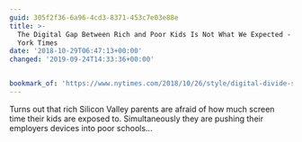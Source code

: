 ```yaml
---
guid: 305f2f36-6a96-4cd3-8371-453c7e03e88e
title: >-
  The Digital Gap Between Rich and Poor Kids Is Not What We Expected - The New
  York Times
date: '2018-10-29T06:47:13+00:00'
changed: '2019-09-24T14:33:36+00:00'


bookmark_of: 'https://www.nytimes.com/2018/10/26/style/digital-divide-screens-schools.html'
---
```



Turns out that rich Silicon Valley parents are afraid of how much screen time their kids are exposed to. Simultaneously they are pushing their employers devices into poor schools...
